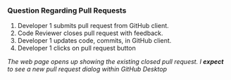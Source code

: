 ### Question Regarding Pull Requests

1. Developer 1 submits pull request from GitHub client.
2. Code Reviewer closes pull request with feedback.
3. Developer 1 updates code, commits, in GitHub client.
4. Developer 1 clicks on pull request button

*The web page opens up showing the existing closed pull request. I <strong>expect</strong> to see a new pull request dialog within GitHub Desktop*
